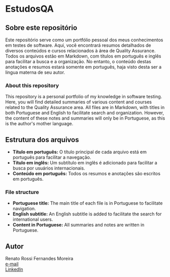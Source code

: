 # EstudosQA


## Sobre este repositório

 Este repositório serve como um portfólio pessoal dos meus conhecimentos em testes de software. 
 Aqui, você encontrará resumos detalhados de diversos conteúdos e cursos relacionados à área de Quality Assurance.
 Todos os arquivos estão em Markdown, com títulos em português e inglês para facilitar a busca e a organização.
 No entanto, o conteúdo destas anotações e resumos estará somente em português, haja visto desta ser a lingua materna de seu autor.

### About this repository
 This repository is a personal portfolio of my knowledge in software testing. 
 Here, you will find detailed summaries of various content and courses related to the Quality Assurance area. 
 All files are in Markdown, with titles in both Portuguese and English to facilitate search and organization.
 However, the content of these notes and summaries will only be in Portuguese, as this is the author's mother language.



## Estrutura dos arquivos

 * **Título em português:** O título principal de cada arquivo está em português para facilitar a navegação.
 * **Título em inglês:** Um subtítulo em inglês é adicionado para facilitar a busca por usuários internacionais.
 * **Conteúdo em português:** Todos os resumos e anotações são escritos em português.

### File structure
 * **Portuguese title:** The main title of each file is in Portuguese to facilitate navigation.
 * **English subtitle:** An English subtitle is added to facilitate the search for international users.
 * **Content in Portuguese:** All summaries and notes are written in Portuguese.


## Autor
 Renato Rossi Fernandes Moreira
 <br>
 [e-mail](renatorossi93@gmail.com)
 <br>
 [LinkedIn](https://www.linkedin.com/in/perfil-renato-rossi/)